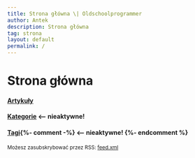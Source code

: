 ```yaml
---
title: Strona główna \| Oldschoolprogrammer
author: Antek
description: Strona główna
tag: strona
layout: default
permalink: /
---
```


# Strona główna

#### [Artykuły](/articles)

#### [Kategorie](/kategorie.html) <-- nieaktywne!

#### [Tagi](/tags/index){%- comment -%} <-- nieaktywne! {%- endcomment %}
<!-- #### [Tłumaczenia dokumentów autorstwa Erica S. Raymonda](/esr-writings/) <-- nieaktywne!
#### [Autor wspiera Projekt GNU ![Projekt GNU](/assets/img/gnu-head-sm.jpg)](https://www.gnu.org) -->

<footer><small>Możesz zasubskrybować przez RSS: <a href="/feed.xml">feed.xml</a></small></footer>